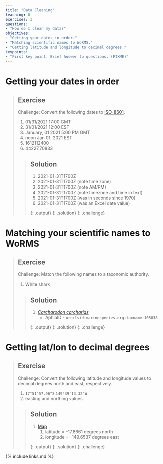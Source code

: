 ```yaml
---
title: "Data Cleaning"
teaching: 0
exercises: 3
questions:
- "How do I clean my data?"
objectives:
- "Getting your dates in order."
- "Matching scientific names to WoRMS."
- "Getting latitude and longitude to decimal degrees."
keypoints:
- "First key point. Brief Answer to questions. (FIXME)"
---
```


# Getting your dates in order

> ## Exercise
> 
> Challenge: Convert the following dates to [ISO-8601](https://en.wikipedia.org/wiki/ISO_8601).
> 
> 1. 01/31/2021 17:00 GMT
> 2. 31/01/2021 12:00 EST
> 3. January, 01 2021 5:00 PM GMT
> 4. noon Jan 01, 2021 EST 
> 5. 1612112400
> 6. 44227.70833
> 
> > ## Solution
> > 1. 2021-01-31T1700Z
> > 2. 2021-01-31T1700Z (note time zone)
> > 3. 2021-01-31T1700Z (note AM/PM)
> > 4. 2021-01-31T1700Z (note timezone and time in text)
> > 5. 2021-01-31T1700Z (was in seconds since 1970)
> > 6. 2021-01-31T1700Z (was an Excel date value)
> >
> > {: .output}
> {: .solution}
{: .challenge}

# Matching your scientific names to WoRMS
> ## Exercise
> 
> Challenge: Match the following names to a taxonomic authority.
> 
> 1. White shark
> 
> > ## Solution
> > 1. [_Carcharodon carcharias_](https://www.marinespecies.org/aphia.php?p=taxdetails&id=105838)
> >    - AphiaID - `urn:lsid:marinespecies.org:taxname:105838`
> >
> > {: .output}
> {: .solution}
{: .challenge}



# Getting lat/lon to decimal degrees
> ## Exercise
> 
> Challenge: Convert the following latitude and longitude values to decimal degrees north and east, respectively.
> 
> 1. `17°51'57.96"S` `149°39'13.32"W` 
> 2. easting and northing values
> 
> > ## Solution
> > 1. [Map](https://goo.gl/maps/PuxANV1bdYuq3ja79)
> >    1. latitude = -17.8661 degrees north
> >    1. longitude = -149.6537 degrees east
> > 
> > {: .output}
> {: .solution}
{: .challenge}

{% include links.md %}